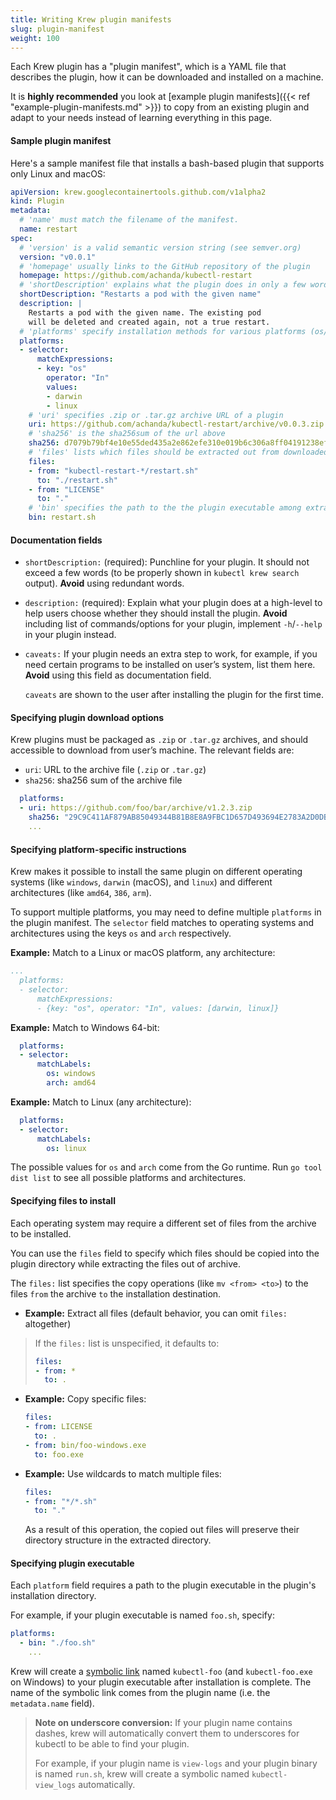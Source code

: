 ```yaml
---
title: Writing Krew plugin manifests
slug: plugin-manifest
weight: 100
---
```


Each Krew plugin has a "plugin manifest", which is a YAML file that describes
the plugin, how it can be downloaded and installed on a machine.

It is **highly recommended** you look at [example plugin manifests]({{< ref
"example-plugin-manifests.md" >}}) to copy from an existing plugin and adapt to
your needs instead of learning everything in this page.

#### Sample plugin manifest

Here's a sample manifest file that installs a bash-based plugin that supports
only Linux and macOS:

```yaml
apiVersion: krew.googlecontainertools.github.com/v1alpha2
kind: Plugin
metadata:
  # 'name' must match the filename of the manifest.
  name: restart
spec:
  # 'version' is a valid semantic version string (see semver.org)
  version: "v0.0.1"
  # 'homepage' usually links to the GitHub repository of the plugin
  homepage: https://github.com/achanda/kubectl-restart
  # 'shortDescription' explains what the plugin does in only a few words
  shortDescription: "Restarts a pod with the given name"
  description: |
    Restarts a pod with the given name. The existing pod
    will be deleted and created again, not a true restart.
  # 'platforms' specify installation methods for various platforms (os/arch)
  platforms:
  - selector:
      matchExpressions:
      - key: "os"
        operator: "In"
        values:
        - darwin
        - linux
    # 'uri' specifies .zip or .tar.gz archive URL of a plugin
    uri: https://github.com/achanda/kubectl-restart/archive/v0.0.3.zip
    # 'sha256' is the sha256sum of the url above
    sha256: d7079b79bf4e10e55ded435a2e862efe310e019b6c306a8ff04191238ef4b2b4
    # 'files' lists which files should be extracted out from downloaded archive
    files:
    - from: "kubectl-restart-*/restart.sh"
      to: "./restart.sh"
    - from: "LICENSE"
      to: "."
    # 'bin' specifies the path to the the plugin executable among extracted files
    bin: restart.sh
```

#### Documentation fields

- `shortDescription:` (required): Punchline for your plugin. It should not exceed
  a few words (to be properly shown in `kubectl krew search` output). **Avoid**
  using redundant words.

- `description:` (required): Explain what your plugin does at a high-level to help users
  choose whether they should install the plugin. **Avoid** including list of
  commands/options for your plugin, implement `-h`/`--help` in your plugin
  instead.

- `caveats:` If your plugin needs an extra step to work, for example, if you
  need certain programs to be installed on user’s system, list them here.
  **Avoid** using this field as documentation field.

  `caveats` are shown to the user after installing the plugin for the first time.

#### Specifying plugin download options

Krew plugins must be packaged as `.zip` or `.tar.gz` archives, and should
accessible to download from user’s machine. The relevant fields are:

- `uri`: URL to the archive file (`.zip` or `.tar.gz`)
- `sha256`: sha256 sum of the archive file

```yaml
  platforms:
  - uri: https://github.com/foo/bar/archive/v1.2.3.zip
    sha256: "29C9C411AF879AB85049344B81B8E8A9FBC1D657D493694E2783A2D0DB240775"
    ...
```

#### Specifying platform-specific instructions

Krew makes it possible to install the same plugin on different operating systems
(like `windows`, `darwin` (macOS), and `linux`) and different architectures
(like `amd64`, `386`, `arm`).

To support multiple platforms, you may need to define multiple `platforms` in
the plugin manifest. The `selector` field matches to operating systems and
architectures using the keys `os` and `arch` respectively.

**Example:** Match to a Linux or macOS platform, any architecture:

```yaml
...
  platforms:
  - selector:
      matchExpressions:
      - {key: "os", operator: "In", values: [darwin, linux]}
```

**Example:** Match to Windows 64-bit:

```yaml
  platforms:
  - selector:
      matchLabels:
        os: windows
        arch: amd64
```

**Example:** Match to Linux (any architecture):

```yaml
  platforms:
  - selector:
      matchLabels:
        os: linux
```

The possible values for `os` and `arch`  come from the Go runtime. Run
`go tool dist list` to see all possible platforms and architectures.

#### Specifying files to install

Each operating system may require a different set of files from the archive to
be installed.

You can use the `files` field to specify
which files should be copied into the plugin directory while extracting the
files out of archive.

The `files:` list specifies the copy operations (like `mv <from> <to>`) to
the files `from` the archive `to` the installation destination.

* **Example:** Extract all files (default behavior, you can omit `files:` altogether)

> If the `files:` list is unspecified, it defaults to:
> ```yaml
> files:
> - from: *
>   to: .
> ```

* **Example:** Copy specific files:

  ```yaml
  files:
  - from: LICENSE
    to: .
  - from: bin/foo-windows.exe
    to: foo.exe
  ```

* **Example:** Use wildcards to match multiple files:

  ```yaml
  files:
  - from: "*/*.sh"
    to: "."
  ```

  As a result of this operation, the copied out files will preserve their
  directory structure in the extracted directory.

#### Specifying plugin executable

Each `platform` field requires a path to the plugin executable in the plugin's
installation directory.

For example, if your plugin executable is named `foo.sh`, specify:

```yaml
platforms:
  - bin: "./foo.sh"
    ...
```

Krew will create a [symbolic link](https://en.wikipedia.org/wiki/Symbolic_link)
named `kubectl-foo` (and `kubectl-foo.exe` on Windows) to your plugin executable
after installation is complete. The name of the symbolic link comes from the
plugin name (i.e. the `metadata.name` field).

> **Note on underscore conversion:** If your plugin name contains dashes, krew
> will automatically convert them to underscores for kubectl to be able to find
> your plugin.
>
> For example, if your plugin name is `view-logs` and your plugin binary is named
> `run.sh`, krew will create a symbolic named `kubectl-view_logs` automatically.
